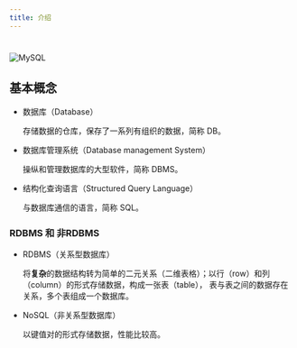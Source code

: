 ```yaml
---
title: 介绍
---
```

#
![MySQL](/assets/mysql-logo.svg)

## 基本概念

- 数据库（Database）

  存储数据的仓库，保存了一系列有组织的数据，简称 DB。

- 数据库管理系统（Database management System）

  操纵和管理数据库的大型软件，简称 DBMS。

- 结构化查询语言（Structured Query Language）

  与数据库通信的语言，简称 SQL。

### RDBMS 和 非RDBMS

- RDBMS（关系型数据库）

  将**复杂**的数据结构转为简单的二元关系（二维表格）；以行（row）和列（column）的形式存储数据，构成一张表（table），
  表与表之间的数据存在关系，多个表组成一个数据库。

- NoSQL（非关系型数据库）

  以键值对的形式存储数据，性能比较高。

